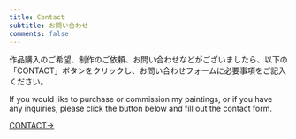 ```yaml
---
title: Contact
subtitle: お問い合わせ
comments: false
---
```

作品購入のご希望、制作のご依頼、お問い合わせなどがございましたら、以下の「CONTACT」ボタンをクリックし、お問い合わせフォームに必要事項をご記入ください。 
  
If you would like to purchase or commission my paintings, or if you have any inquiries, please click the button below and fill out the contact form. 

<div class="contactButton">
 <a href="https://docs.google.com/forms/d/e/1FAIpQLSdBlbKexYIZBcmDKvz8GNrDX9Z4iAd_Bwm-84APGqZ2eK2yoA/viewform?usp=sf_link" target="_blank">CONTACT→</a>
</div>
